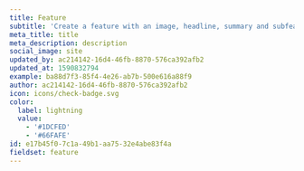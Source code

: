 ```yaml
---
title: Feature
subtitle: 'Create a feature with an image, headline, summary and subfeatures.'
meta_title: title
meta_description: description
social_image: site
updated_by: ac214142-16d4-46fb-8870-576ca392afb2
updated_at: 1590832794
example: ba88d7f3-85f4-4e26-ab7b-500e616a88f9
author: ac214142-16d4-46fb-8870-576ca392afb2
icon: icons/check-badge.svg
color:
  label: lightning
  value:
    - '#1DCFED'
    - '#66FAFE'
id: e17b45f0-7c1a-49b1-aa75-32e4abe83f4a
fieldset: feature
---
```


